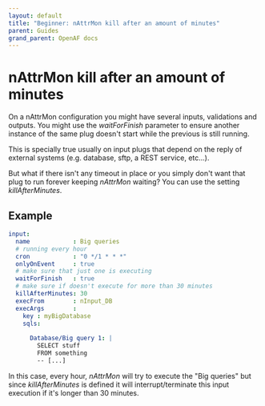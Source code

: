 ```yaml
---
layout: default
title: "Beginner: nAttrMon kill after an amount of minutes"
parent: Guides
grand_parent: OpenAF docs
---
```


# nAttrMon kill after an amount of minutes

On a nAttrMon configuration you might have several inputs, validations and outputs. You might use the _waitForFinish_ parameter to ensure another instance of the same plug doesn't start while the previous is still running.

This is specially true usually on input plugs that depend on the reply of external systems (e.g. database, sftp, a REST service, etc&#46;&#46;&#46;).

But what if there isn't any timeout in place or you simply don't want that plug to run forever keeping _nAttrMon_ waiting? You can use the setting _killAfterMinutes_.

## Example

````yaml
input:
  name            : Big queries
  # running every hour
  cron            : "0 */1 * * *"
  onlyOnEvent     : true
  # make sure that just one is executing
  waitForFinish   : true
  # make sure if doesn't execute for more than 30 minutes
  killAfterMinutes: 30
  execFrom        : nInput_DB
  execArgs        :
    key : myBigDatabase
    sqls:
      
      Database/Big query 1: |
        SELECT stuff 
        FROM something 
        -- [...]
````

In this case, every hour, _nAttrMon_ will try to execute the "Big queries" but since _killAfterMinutes_ is defined it will interrupt/terminate this input execution if it's longer than 30 minutes.